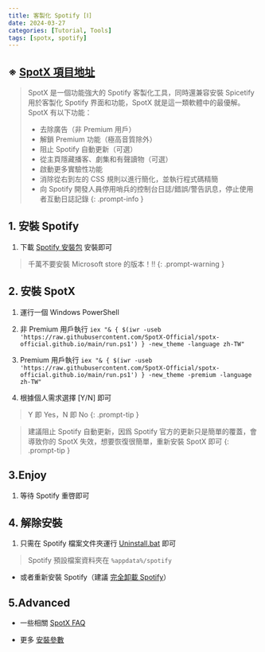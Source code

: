 ```yaml
---
title: 客製化 Spotify [Ⅰ]
date: 2024-03-27
categories: [Tutorial, Tools]
tags: [spotx, spotify]
---
```


## ※ [SpotX 項目地址](https://github.com/SpotX-Official/SpotX)

>SpotX 是一個功能強大的 Spotify 客製化工具，同時還兼容安裝 Spicetify 用於客製化 Spotify 界面和功能，SpotX 就是這一類軟體中的最優解。  
>SpotX 有以下功能：
>
>- 去除廣告（非 Premium 用戶）
>- 解鎖 Premium 功能（極高音質除外）
>- 阻止 Spotify 自動更新（可選）
>- 從主頁隱藏播客、劇集和有聲讀物（可選）
>- 啟動更多實驗性功能
>- 消除從右到左的 CSS 規則以進行簡化，並執行程式碼精簡
>- 向 Spotify 開發人員停用哨兵的控制台日誌/錯誤/警告訊息，停止使用者互動日誌記錄
{: .prompt-info }

## 1. 安裝 Spotify

1. 下載 [Spotify 安裝包](https://download.scdn.co/SpotifySetup.exe) 安裝即可

>千萬不要安裝 Microsoft store 的版本！!!
{: .prompt-warning }

## 2. 安裝 SpotX

1. 運行一個 Windows PowerShell

2. 非 Premium 用戶執行 `iex "& { $(iwr -useb 'https://raw.githubusercontent.com/SpotX-Official/spotx-official.github.io/main/run.ps1') } -new_theme -language zh-TW"`

3. Premium 用戶執行 `iex "& { $(iwr -useb 'https://raw.githubusercontent.com/SpotX-Official/spotx-official.github.io/main/run.ps1') } -new_theme -premium -language zh-TW"`

4. 根據個人需求選擇 [Y/N] 即可

>Y 即 Yes，N 即 No
{: .prompt-tip }

>建議阻止 Spotify 自動更新，因爲 Spotify 官方的更新只是簡單的覆蓋，會導致你的 SpotX 失效，想要恢復很簡單，重新安裝 SpotX 即可
{: .prompt-tip }

## 3.Enjoy

1. 等待 Spotify 重啓即可

## 4. 解除安裝

1. 只需在 Spotify 檔案文件夾運行 [Uninstall.bat](https://raw.githack.com/amd64fox/SpotX/main/Uninstall.bat) 即可

>Spotify 預設檔案資料夾在 `%appdata%/spotify`

- 或者重新安裝 Spotify（建議 [完全卸載 Spotify](https://github.com/amd64fox/Uninstall-Spotify)）

## 5.Advanced

- 一些相關 [SpotX FAQ](https://telegra.ph/SpotX-FAQ-09-19)

- 更多 [安裝參數](https://github.com/SpotX-Official/SpotX/discussions/60)

<!--stackedit_data:
eyJoaXN0b3J5IjpbLTI4MTM2ODM0MV19
-->
